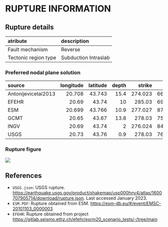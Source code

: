 # RUPTURE INFORMATION
    
## Rupture details

| atribute             | description          |
|:---------------------|:---------------------|
| Fault mechanism       | Reverse              |
| Tectonic region type | Subduction Intraslab |

### Preferred nodal plane solution

| source              |   longitude |   latitude |   depth |   strike |     dip |   rake |   mag |
|:--------------------|------------:|-----------:|--------:|---------:|--------:|-------:|------:|
| Antonijevicetal2013 |      20.708 |     43.743 |    15.4 |  274.023 | 66.0037 |      6 |  5.4  |
| EFEHR               |      20.69  |     43.74  |    10   |  285.03  | 69.9965 |      5 |  5.52 |
| ESM                 |      20.699 |     43.766 |    10.9 |  277.027 | 87.0003 |     13 |  5.5  |
| GCMT                |      20.65  |     43.67  |    13.8 |  278.03  | 75.9965 |      7 |  5.5  |
| INGV                |      20.69  |     43.74  |     2   |  276.024 | 84.0037 |     -4 |  5.3  |
| USGS                |      20.73  |     43.76  |     0.9 |  278.03  | 76.0003 |      7 |  5.52 |

### Rupture figure

![](earthquake_ruptures.png)

## References

- `USGS.json`: USGS rupture. https://earthquake.usgs.gov/product/shakemap/usp000hny4/atlas/1600707905714/download/rupture.json. Last accessed January 2023.
- `ESM.PDF`: Rupture obtained from ESM. https://esm-db.eu/#/event/EMSC-20101103_0000003
- `EFEHR`: Rupture obtained from project https://gitlab.seismo.ethz.ch/efehr/esrm20_scenario_tests/-/tree/main